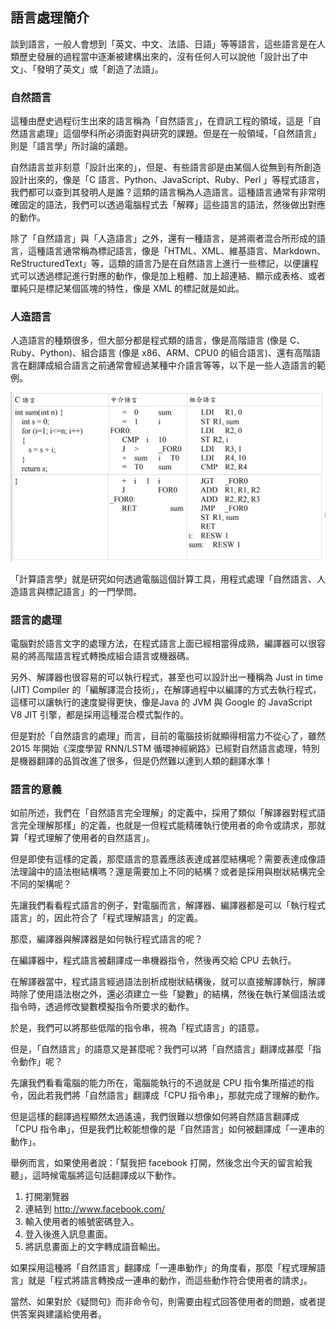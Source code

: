 ## 語言處理簡介

談到語言，一般人會想到「英文、中文、法語、日語」等等語言，這些語言是在人類歷史發展的過程當中逐漸被建構出來的，沒有任何人可以說他「設計出了中文」、「發明了英文」或「創造了法語」。

### 自然語言

這種由歷史過程衍生出來的語言稱為「自然語言」，在資訊工程的領域，這是「自然語言處理」這個學科所必須面對與研究的課題。但是在一般領域，「自然語言」則是「語言學」所討論的議題。

自然語言並非刻意「設計出來的」，但是、有些語言卻是由某個人從無到有所創造設計出來的，像是「C 語言、Python、JavaScript、Ruby、Perl 」等程式語言，我們都可以查到其發明人是誰？這類的語言稱為人造語言。這種語言通常有非常明確固定的語法，我們可以透過電腦程式去「解釋」這些語言的語法，然後做出對應的動作。

除了「自然語言」與「人造語言」之外，還有一種語言，是將兩者混合所形成的語言，這種語言通常稱為標記語言，像是「HTML、XML、維基語言、Markdown、ReStructuredText」等，這類的語言乃是在自然語言上進行一些標記，以便讓程式可以透過標記進行對應的動作，像是加上粗體、加上超連結、顯示成表格、或者單純只是標記某個區塊的特性，像是 XML 的標記就是如此。

### 人造語言

人造語言的種類很多，但大部分都是程式類的語言，像是高階語言 (像是 C、Ruby、Python)、組合語言 (像是 x86、ARM、CPU0 的組合語言)、還有高階語言在翻譯成組合語言之前通常會經過某種中介語言等等，以下是一些人造語言的範例。

![](./img/ArtificialLanguage.png)

「計算語言學」就是研究如何透過電腦這個計算工具，用程式處理「自然語言、人造語言與標記語言」的一門學問。

### 語言的處理

電腦對於語言文字的處理方法，在程式語言上面已經相當得成熟，編譯器可以很容易的將高階語言程式轉換成組合語言或機器碼。

另外、解譯器也很容易的可以執行程式，甚至也可以設計出一種稱為 Just in time (JIT) Compiler 的「編解譯混合技術」，在解譯過程中以編譯的方式去執行程式，這樣可以讓執行的速度變得更快，像是Java 的 JVM 與 Google 的 JavaScript V8 JIT 引擎，都是採用這種混合模式製作的。

但是對於「自然語言的處理」而言，目前的電腦技術就顯得相當力不從心了，雖然 2015 年開始《深度學習 RNN/LSTM 循環神經網路》已經對自然語言處理，特別是機器翻譯的品質改進了很多，但是仍然難以達到人類的翻譯水準！

### 語言的意義

如前所述，我們在「自然語言完全理解」的定義中，採用了類似「解譯器對程式語言完全理解那樣」的定義，也就是一但程式能精確執行使用者的命令或請求，那就算「程式理解了使用者的自然語言」。

但是即使有這樣的定義，那麼語言的意義應該表達成甚麼結構呢？需要表達成像語法理論中的語法樹結構嗎？還是需要加上不同的結構？或者是採用與樹狀結構完全不同的架構呢？

先讓我們看看程式語言的例子，對電腦而言，解譯器、編譯器都是可以「執行程式語言」的，因此符合了「程式理解語言」的定義。

那麼，編譯器與解譯器是如何執行程式語言的呢？

在編譯器中，程式語言被翻譯成一串機器指令，然後再交給 CPU 去執行。

在解譯器當中，程式語言經過語法剖析成樹狀結構後，就可以直接解譯執行，解譯時除了使用語法樹之外，還必須建立一些「變數」的結構，然後在執行某個語法或指令時，透過修改變數模擬指令所要求的動作。

於是，我們可以將那些低階的指令串，視為「程式語言」的語意。

但是，「自然語言」的語意又是甚麼呢？我們可以將「自然語言」翻譯成甚麼「指令動作」呢？

先讓我們看看電腦的能力所在，電腦能執行的不過就是 CPU 指令集所描述的指令，因此若我們將「自然語言」翻譯成「CPU 指令串」，那就完成了理解的動作。

但是這樣的翻譯過程顯然太過遙遠，我們很難以想像如何將自然語言翻譯成「CPU 指令串」，但是我們比較能想像的是「自然語言」如何被翻譯成「一連串的動作」。

舉例而言，如果使用者說：「幫我把 facebook 打開，然後念出今天的留言給我聽」，這時候電腦將這句話翻譯成以下動作。

1. 打開瀏覽器
2. 連結到 http://www.facebook.com/
3. 輸入使用者的帳號密碼登入。
4. 登入後進入訊息畫面。
5. 將訊息畫面上的文字轉成語音輸出。

如果採用這種將「自然語言」翻譯成「一連串動作」的角度看，那麼「程式理解語言」就是「程式將語言轉換成一連串的動作，而這些動作符合使用者的請求」。

當然、如果對於《疑問句》而非命令句，則需要由程式回答使用者的問題，或者提供答案與建議給使用者。

